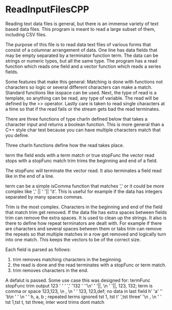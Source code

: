 # ReadInputFilesCPP

 
Reading text data files is general, but there is an immense variety of text based data files. 
This program is meant to read a large subset of them, including CSV files.

The purpose of this file is to read data text files of various forms that consist of
a columnar arrangement of data. One line has data fields that may be empty separated by a 
terminator function term. The data can be strings or numeric types, but all the same type.
The program has a read function which reads one field and a vector function which reads a series
fields.

Some features that make this general: Matching is done with functions not characters so logic 
or several different characters can make a match. Standard functions like isspace can be used. Next,
the type of read is a template, so anything can be read, any type of variable. The read will be defined
by the >> operator. Lastly care is taken to read single characters at a time so that if the read fails
or the stream gets bad the read terminates.

There are three functions of type charIn defined below  that takes a character input and returns a
boolean function.  This is more general than a C++ style char test because you can have multiple 
characters match that you define.  


Three charIn functions define how the read takes place.

term      the field ends with a term match or true
stopFunc  the vector read stops with a stopFunc match
trim      trims the beginning and end of a field.


The stopFunc will terminate the vector read.  It also terminates a field read  like in the end of 
a line.

term can be a simple isComma function that matches ',' or it could be more complex like 
',' || ' '|| '\t'.  This is useful for example if the data has integers separated by many spaces 
commas.

Trim is the most complex.  Characters in the beginning and end of the field that match trim get removed.
If the data file has extra spaces between fields trim can remove the extra spaces. It is used to 
clean up the strings.  It also is there to define how repeat terminators are dealt with. 
For example if there are characters and several spaces between them or tabs trim can remove the repeats
so that multiple matches in a row get removed and logically turn into one match. This keeps the 
vectors to be of the correct size.

Each field is parsed as follows:

1. trim removes matching characters in the beginning.
2. the read is done and the read terminates with a stopFunc or term match.
3. trim removes characters in the end.

A defalut is passed.
Some use case this was designed for:
							  termFunc stopFunc trim       output
 123 ' ' ' ',' '132 ' ''\n'   ' '||,    \n      ' '||,     123, 132;  term is comma or space
 123,123, \n                    ,       \n      ' '        123, 123,def; no data in last field
  h' 'a' '' 'b\n               ' '      \n      ' '        h, a, b ;    repeated terms ignored 
tst 1, tst t' ',tst three' '\n   ,      \n      ' '        tst 1,tst t, tst three; inter word trims
																					dont match
